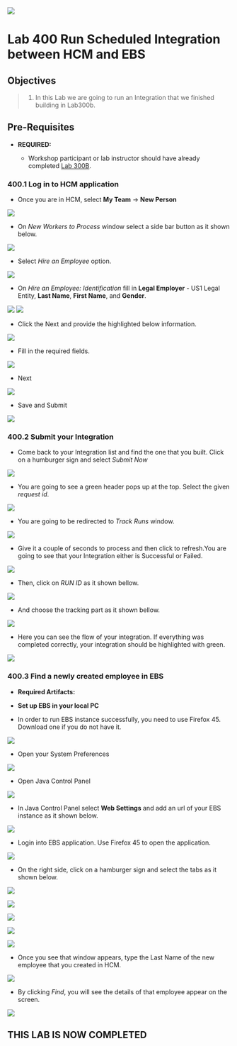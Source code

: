 <img class="float-right" src="images/j2c-logo.png">

# **Lab 400  Run Scheduled Integration between HCM and EBS**   

## **Objectives**
> 1. In this Lab we are going to run an Integration that we finished building in Lab300b. 

## **Pre-Requisites**
 
 - **REQUIRED:**

    - Workshop participant or lab instructor should have already completed [Lab 300B](/oic300a.md).

### **400.1 Log in to HCM application**
- Once you are in HCM, select **My Team** -> **New Person**

![](images/400/image001.png)

- On _New Workers to Process_ window select a side bar button as it shown below.

![](images/400/image002.png)

- Select _Hire an Employee_ option.

![](images/400/image003.png)

- On _Hire an Employee: Identification_   fill in **Legal Employer** - US1 Legal Entity, **Last Name**, **First Name**, and **Gender**.

![](images/400/image004.png)
![](images/400/image005.png)

- Click the Next and provide the highlighted below information.

![](images/400/image006.png)

- Fill in the required fields.

![](images/400/image007.png)

- Next

![](images/400/image08.png)

- Save and Submit

![](images/400/image09.png)

### **400.2 Submit your Integration**

- Come back to your Integration list and find the one that you built. Click on a humburger sign and select _Submit Now_

![](images/400/image10.png)

- You are going to see a green header pops up at the top. Select the given _request id_. 

![](images/400/image11.png)

- You are going to be redirected to _Track Runs_ window.

![](images/400/image12.png)

- Give it a couple of seconds to process and then click to refresh.You are going to see that your Integration either is Successful or Failed.

![](images/400/image13.png)

- Then, click on _RUN ID_ as it shown bellow.

![](images/400/image14.png)

- And choose the tracking part as it shown bellow.

![](images/400/image15.png)

- Here you can see the flow of your integration. If everything was completed correctly, your integration should be highlighted with green. 

![](images/100/18.png)

### **400.3 Find a newly created employee in EBS**

- **Required Artifacts:**
- **Set up EBS in your local PC**

- In order to run EBS instance successfully, you need to use Firefox 45. Download one if you do not have it.

 ![](images/400/img1.png)

- Open your System Preferences

![](images/400/img2.png)

- Open Java Control Panel

![](images/400/img3.png)

- In Java Control Panel select **Web Settings** and add an url of your EBS instance as it shown below. 

![](images/400/img4.png)


- Login into EBS application. Use Firefox 45 to open the application.

![](images/400/image16.png)

- On the right side, click on a hamburger sign and select the tabs as it shown below.

![](images/400/image17.png)

![](images/400/image18.png)

![](images/400/image19.png)

![](images/400/image20.png)

![](images/400/image21.png)

- Once you see that window appears, type the Last Name of the new employee that you created in HCM.

![](images/400/image22.png)

- By clicking _Find_, you will see the details of that employee appear on the screen.

![](images/400/image23.png)

 ## **THIS LAB IS NOW COMPLETED**